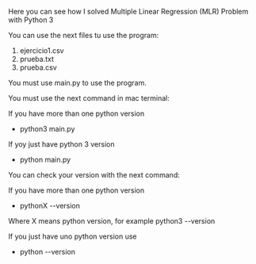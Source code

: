 Here you can see how I solved Multiple Linear Regression (MLR) Problem with Python 3




You can use the next files tu use the program: 


1. ejercicio1.csv
2. prueba.txt
3. prueba.csv



You must use main.py to use the program.

You must use the next command in mac terminal:




If you have more than one python version

- python3 main.py




If yoy just have python 3 version

- python main.py




You can check your version with the next command:


If you have more than one python version

- pythonX --version

Where X means python version, for example python3 --version




If you just have uno python version use 

- python --version


